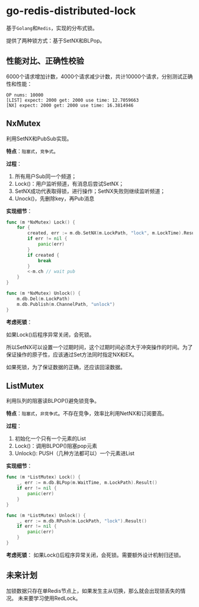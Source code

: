 # go-redis-distributed-lock
 
基于`Golang`和`Redis`，实现的分布式锁。

提供了两种锁方式：基于SetNX和BLPop。

## 性能对比、正确性校验

6000个请求增加计数，4000个请求减少计数，共计10000个请求，分别测试正确性和性能：

```
OP nums: 10000
[LIST] expect: 2000 get: 2000 use time: 12.7059663
[NX] expect: 2000 get: 2000 use time: 16.3814946
```

## NxMutex

利用SetNX和PubSub实现。

**特点**：`阻塞式`，`竞争式`。

**过程**：
1. 所有用户Sub同一个频道；
2. Lock()：用户监听频道，有消息后尝试SetNX；
3. SetNX成功代表取得锁，进行操作；SetNX失败则继续监听频道；
4. Unock()，先删除key，再Pub消息

**实现细节**：
```go
func (m *NxMutex) Lock() {
	for {
		created, err := m.db.SetNX(m.LockPath, "lock", m.LockTime).Result()
		if err != nil {
			panic(err)
		}
		if created {
			break
		}
		<-m.ch // wait pub
	}
}

func (m *NxMutex) Unlock() {
	m.db.Del(m.LockPath)
	m.db.Publish(m.ChannelPath, "unlock")
}
```

**考虑死锁**：

如果Lock()后程序异常关闭，会死锁。

所以SetNX可以设置一个过期时间，这个过期时间必须大于冲突操作的时间。为了保证操作的原子性，应该通过Set方法同时指定NX和EX。

如果死锁，为了保证数据的正确，还应该回滚数据。

## ListMutex

利用队列的阻塞读BLPOP()避免锁竞争。

**特点**：`阻塞式`，`非竞争式`。不存在竞争，效率比利用NetNX和订阅要高。

**过程**：
1. 初始化一个只有一个元素的List
2. Lock()：调用BLPOP()阻塞pop元素
3. Unlock(): PUSH（几种方法都可以）一个元素进List

**实现细节**：
```go
func (m *ListMutex) Lock() {
	_, err := m.db.BLPop(m.WaitTime, m.LockPath).Result()
	if err != nil {
		panic(err)
	}
}

func (m *ListMutex) Unlock() {
	_, err := m.db.RPush(m.LockPath, "lock").Result()
	if err != nil {
		panic(err)
	}
}
```

**考虑死锁**：
如果Lock()后程序异常关闭，会死锁。需要额外设计机制归还锁。

## 未来计划

加锁数据只存在单Redis节点上，如果发生主从切换，那么就会出现锁丢失的情况。 未来要学习使用RedLock。


